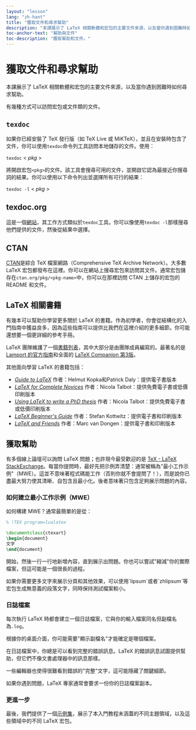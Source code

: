 ```yaml
---
layout: "lesson"
lang: "zh-hant"
title: "獲取文件和尋求幫助"
description: "本課展示了 LaTeX 相關軟體和宏包的主要文件來源，以及當你遇到困難時如何尋求幫助。"
toc-anchor-text: "幫助與文件"
toc-description: "獲取幫助和文件。"
---
```


# 獲取文件和尋求幫助

<span
  class="summary">本課展示了 LaTeX 相關軟體和宏包的主要文件來源，以及當你遇到困難時如何尋求幫助。</span>

有幾種方式可以訪問宏包或文件類的文件。

## `texdoc`

如果你已經安裝了 TeX 發行版（如 TeX Live 或 MiKTeX），並且在安裝時包含了文件，你可以使用`texdoc`命令列工具訪問本地儲存的文件。使用：

`texdoc` < _pkg_ >

將開啟宏包`<pkg>`的文件。該工具會搜尋可用的文件，並開啟它認為最接近你搜尋詞的結果。你可以使用以下命令列出並選擇所有可行的結果：

`texdoc -l` < _pkg_ >

## texdoc.org

這是一個[網站](https://texdoc.org/)，其工作方式類似於`texdoc`工具。你可以像使用`texdoc -l`那樣搜尋他們提供的文件，然後從結果中選擇。

## CTAN

[CTAN](https://www.ctan.org)是綜合 TeX 檔案網路（Comprehensive TeX Archive Network）。大多數 LaTeX 宏包都發布在這裡。你可以在網站上搜尋宏包來訪問其文件。通常宏包儲存在`ctan.org/pkg/<pkg-name>`中，你可以在那裡訪問 CTAN 上儲存的宏包的 README 和文件。

## LaTeX 相關書籍

有幾本可以幫助你學習更多關於 LaTeX 的書籍。作為初學者，你會從結構化的入門指南中獲益良多，因為這些指南可以提供比我們在這裡介紹的更多細節。你可能還想要一個更詳細的參考手冊。

LaTeX 團隊維護了一個[書籍列表](https://www.latex-project.org/help/books/)，其中大部分是由團隊成員編寫的。最著名的是 [Lamport 的官方指南](https://www.informit.com/store/latex-a-document-preparation-system-9780201529838)和全面的 [LaTeX Companion 第3版](https://www.informit.com/store/latex-companion-parts-i-ii-3rd-edition-9780138166489)。

其他面向學習 LaTeX 的書籍包括：

- [_Guide to LaTeX_](https://www.informit.com/store/guide-to-latex-9780132651714) 作者：Helmut Kopka和Patrick Daly：提供電子書版本
- [_LaTeX for Complete Novices_](https://www.dickimaw-books.com/latex/novices/) 作者：Nicola Talbot：提供免費電子書或低價印刷版本
- [_Using LaTeX to write a PhD thesis_](https://www.dickimaw-books.com/latex/thesis/) 作者：Nicola Talbot：提供免費電子書或低價印刷版本
- [_LaTeX Beginner's Guide_](https://www.packtpub.com/gb/hardware-and-creative/latex-beginners-guide) 作者：Stefan Kottwitz：提供電子書和印刷版本
- [_LaTeX and Friends_](https://www.springer.com/gp/book/9783642238154) 作者：Marc van Dongen：提供電子書和印刷版本

## 獲取幫助

有多個線上論壇可以詢問 LaTeX 問題；也許現今最受歡迎的是 [TeX - LaTeX StackExchange](https://tex.stackexchange.com)。每當你提問時，最好先把示例弄清楚：通常被稱為"最小工作示例"（MWE）。這並不意味著程式碼能工作（否則你就不會提問了！），而是說你已盡最大努力使其清晰、自包含且最小化。後者意味著只包含足夠展示問題的內容。

### 如何建立最小工作示例（MWE）

如何構建 MWE？通常最簡單的是從：

```latex
% !TEX program=lualatex

\documentclass{ctexart}
\begin{document}
文字
\end{document}
```

開始，然後一行一行地新增內容，直到展示出問題。你也可以嘗試"縮減"你的實際檔案，但這可能是一個很長的過程。

<p 
  class="hint">如果你需要更多文字來展示分頁和其他效果，可以使用`lipsum`或者`zhlipsum`等宏包生成無意義的段落文字，同時保持測試檔案較小。</p>

### 日誌檔案

每次執行 LaTeX 時都會建立一個日誌檔案，它與你的輸入檔案同名但副檔名為`.log`。

<p 
  class="hint">根據你的桌面介面，你可能需要"顯示副檔名"才能確定是哪個檔案。</p>

在日誌檔案中，你總是可以看到完整的錯誤訊息。LaTeX 的錯誤訊息試圖提供幫助，但它們不像文書處理器中的訊息那樣。

<p 
  class="hint">一些編輯器也使得很難看到錯誤的"完整"文字，這可能隱藏了關鍵細節。</p>

如果你遇到問題，LaTeX 專家通常會要求一份你的日誌檔案副本。

### 更進一步

最後，我們提供了一個[示例集](./extra-01)，展示了本入門教程未涵蓋的不同主題領域，以及這些領域中的不同 LaTeX 宏包。
